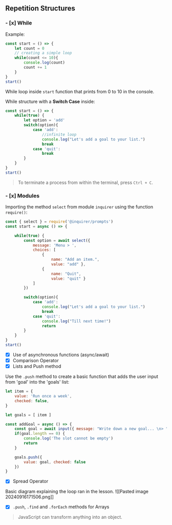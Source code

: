 ## Repetition Structures

### - [x] While 
Example:
```js
const start = () => {
    let count = 0
    // creating a simple loop
    while(count <= 10){
        console.log(count)
        count += 1
    }
}
start()
```
While loop inside `start` function that prints from 0 to 10 in the console.

While structure with a **Switch Case** inside:
```js
const start = () => {
    while(true) {
        let option = 'add'
        switch(option){
            case 'add':
                //infinite loop
                console.log("Let's add a goal to your list.")
                break
            case 'quit':
                break
        }
    }
}
start()
```

> To terminate a process from within the terminal, press `Ctrl + C`.

### - [x] Modules
Importing the method `select` from module `inquirer` using the function `require()`:
```js
const { select } = require('@inquirer/prompts')
const start = async () => {

    while(true) {
        const option = await select({
            message: 'Menu > ',
            choices: [
                {
                    name: "Add an item.",
                    value: "add" },
                {
                    name: "Quit",
                    value: "quit" }
            ]
        })

        switch(option){
            case 'add':
                console.log("Let's add a goal to your list.")
                break
            case 'quit':
                console.log("Till next time!")
                return
        }
    }
}
start()
```

- [x] Use of asynchronous functions (async/await)
- [x] Comparison Operator
- [x] Lists and Push method

Use the `.push` method to create a basic function that adds the user input from 'goal' into the 'goals' list:
```js
let item = {
    value: 'Run once a week',
    checked: false,
}

let goals = [ item ]

const addGoal = async () => {
    const goal = await input({ message: "Write down a new goal... \n> " })
    if(goal.length == 0) {
        console.log('The slot cannot be empty')
        return
    }

    goals.push({
        value: goal, checked: false
    })
}
```

- [x] Spread Operator

Basic diagram explaining the loop ran in the lesson.
![[Pasted image 20240916171506.png]]
- [x] `.push`, `.find` and `.forEach` methods for Arrays

> JavaScript can transform anything into an object.

